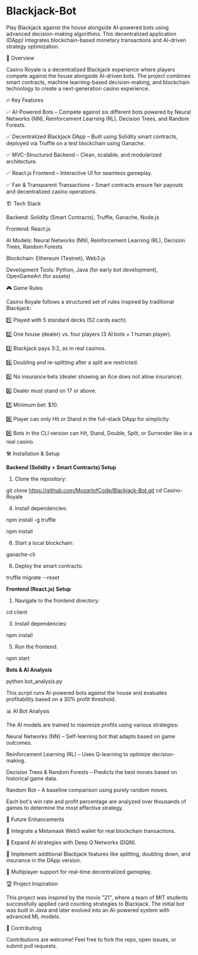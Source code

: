 # Blackjack-Bot

Play Blackjack against the house alongside AI-powered bots using advanced decision-making algorithms. This decentralized application (DApp) integrates blockchain-based monetary transactions and AI-driven strategy optimization.

📌 Overview

Casino Royale is a decentralized Blackjack experience where players compete against the house alongside AI-driven bots. The project combines smart contracts, machine learning-based decision-making, and blockchain technology to create a next-generation casino experience.

🔥 Key Features

✅ AI-Powered Bots – Compete against six different bots powered by Neural Networks (NN), Reinforcement Learning (RL), Decision Trees, and Random Forests.

✅ Decentralized Blackjack DApp – Built using Solidity smart contracts, deployed via Truffle on a test blockchain using Ganache.

✅ MVC-Structured Backend – Clean, scalable, and modularized architecture.

✅ React.js Frontend – Interactive UI for seamless gameplay.

✅ Fair & Transparent Transactions – Smart contracts ensure fair payouts and decentralized casino operations.


🏗️ Tech Stack

Backend: Solidity (Smart Contracts), Truffle, Ganache, Node.js

Frontend: React.js

AI Models: Neural Networks (NN), Reinforcement Learning (RL), Decision Trees, Random Forests

Blockchain: Ethereum (Testnet), Web3.js

Development Tools: Python, Java (for early bot development), OpenGameArt (for assets)



🎮 Game Rules

Casino Royale follows a structured set of rules inspired by traditional Blackjack:

1️⃣ Played with 5 standard decks (52 cards each).

2️⃣ One house (dealer) vs. four players (3 AI bots + 1 human player).

3️⃣ Blackjack pays 3:2, as in real casinos.

4️⃣ Doubling and re-splitting after a split are restricted.

5️⃣ No insurance bets (dealer showing an Ace does not allow insurance).

6️⃣ Dealer must stand on 17 or above.

7️⃣ Minimum bet: $10.

8️⃣ Player can only Hit or Stand in the full-stack DApp for simplicity.

9️⃣ Bots in the CLI version can Hit, Stand, Double, Split, or Surrender like in a real casino.



🛠️ Installation & Setup

**Backend (Solidity + Smart Contracts) Setup**

1. Clone the repository:
   
git clone https://github.com/MozartofCode/Blackjack-Bot.git
cd Casino-Royale

4. Install dependencies:
   
npm install -g truffle

npm install

6. Start a local blockchain:
   
ganache-cli


8. Deploy the smart contracts:
   
truffle migrate --reset


**Frontend (React.js) Setup**

1. Navigate to the frontend directory:
   
cd client


3. Install dependencies:
   
npm install


5. Run the frontend:
   
npm start


**Bots & AI Analysis**

python bot_analysis.py

This script runs AI-powered bots against the house and evaluates profitability based on a 30% profit threshold.

📊 AI Bot Analysis

The AI models are trained to maximize profits using various strategies:

Neural Networks (NN) – Self-learning bot that adapts based on game outcomes.

Reinforcement Learning (RL) – Uses Q-learning to optimize decision-making.

Decision Trees & Random Forests – Predicts the best moves based on historical game data.

Random Bot – A baseline comparison using purely random moves.

Each bot's win rate and profit percentage are analyzed over thousands of games to determine the most effective strategy.



🚧 Future Enhancements

🔹 Integrate a Metamask Web3 wallet for real blockchain transactions.

🔹 Expand AI strategies with Deep Q Networks (DQN).

🔹 Implement additional Blackjack features like splitting, doubling down, and insurance in the DApp version.

🔹 Multiplayer support for real-time decentralized gameplay.



🏆 Project Inspiration

This project was inspired by the movie "21", where a team of MIT students successfully applied card counting strategies to Blackjack. The initial bot was built in Java and later evolved into an AI-powered system with advanced ML models.

🤝 Contributing

Contributions are welcome! Feel free to fork the repo, open issues, or submit pull requests.
